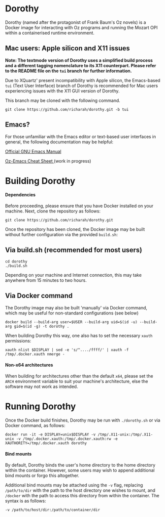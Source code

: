 # Dorothy
Dorothy (named after the protagonist of Frank Baum's Oz novels) is a Docker image for interacting with Oz programs and running the Mozart OPI within a containerised runtime environment.

## Mac users: Apple silicon and X11 issues

**Note: The textmode version of Dorothy uses a simplified build process and a different tagging nomenclature to its X11 counterpart. Please refer to the README file on the `tui` branch for further information.**

Due to XQuartz' present incompatibility with Apple silicon, the Emacs-based `tui` (Text User Interface) branch of Dorothy is recommended for Mac users experiencing issues with the X11 GUI version of Dorothy.

This branch may be cloned with the following command.

```
git clone https://github.com/richarah/dorothy.git -b tui
```

## Emacs?
For those unfamiliar with the Emacs editor or text-based user interfaces in general, the following documentation may be helpful:

[Official GNU Emacs Manual](https://www.gnu.org/software/emacs/manual/emacs.html)

[Oz-Emacs Cheat Sheet ](https://github.com/richarah/oz-tui-cheat-sheet) (work in progress)

# Building Dorothy

#### Dependencies
Before proceeding, please ensure that you have Docker installed on your machine. Next, clone the repository as follows:
```
git clone https://github.com/richarah/dorothy.git
```

Once the repository has been cloned, the Docker image may be built without further configuration via the provided `build.sh`:
## Via build.sh (recommended for most users)
```
cd dorothy
./build.sh
```
Depending on your machine and Internet connection, this may take anywhere from 15 minutes to two hours.

## Via Docker command
The Dorothy image may also be built 'manually' via Docker command, which may be useful for non-standard configurations (see below)
```
docker build --build-arg user=$USER --build-arg uid=$(id -u) --build-arg gid=$(id -g) -t dorothy .
```

When building Dorothy this way, one also has to set the necessary `xauth` permissions:
```
xauth nlist $DISPLAY | sed -e 's/^..../ffff/' | xauth -f /tmp/.docker.xauth nmerge -
```

#### Non-x64 architectures
When building for architectures other than the default `x64`, please set the `ARCH` environment variable to suit your machine's architecture, else the software may not work as intended.

# Running Dorothy
Once the Docker build finishes, Dorothy may be run with `./dorothy.sh` or via Docker command, as follows:
```
docker run -it -e DISPLAY=unix$DISPLAY -v /tmp/.X11-unix:/tmp/.X11-unix -v /tmp/.docker.xauth:/tmp/.docker.xauth:rw -e XAUTHORITY=/tmp/.docker.xauth dorothy
```
#### Bind mounts
By default, Dorothy binds the user's home directory to the home directory within the container. However, some users may wish to append additional bind mounts or forgo this altogether.

Additional bind mounts may be attached using the `-v` flag, replacing `/path/to/dir` with the path to the host directory one wishes to mount, and `/docker` with the path to access this directory from within the container.
The syntax is as follows:
```
-v /path/to/host/dir:/path/to/container/dir
```
